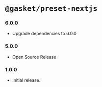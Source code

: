 # `@gasket/preset-nextjs`

### 6.0.0

- Upgrade dependencies to 6.0.0

### 5.0.0

- Open Source Release

### 1.0.0

- Initial release.
